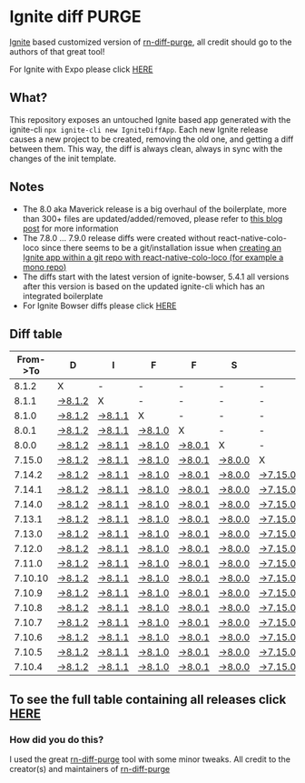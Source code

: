 # Ignite diff PURGE

[Ignite](https://github.com/infinitered/ignite) based customized version of [rn-diff-purge](https://github.com/react-native-community/rn-diff-purge/), all credit should go to the authors of that great tool!

For Ignite with Expo please click [HERE](https://github.com/nirre7/ignite-expo-diff-purge)

## What?

This repository exposes an untouched Ignite based app generated with the ignite-cli
`npx ignite-cli new IgniteDiffApp`. Each new Ignite release causes a new project to be created, removing the old one, and getting a diff between them. This way, the diff is always clean, always in sync with the changes of the init template.

## Notes
- The 8.0 aka Maverick release is a big overhaul of the boilerplate, more than 300+ files are updated/added/removed, please refer to [this blog post](https://shift.infinite.red/announcing-ignite-8-0-maverick-fbbdafbb738e) for more information
- The 7.8.0 ... 7.9.0 release diffs were created without react-native-colo-loco since there seems to be a git/installation issue when [creating an Ignite app within a git repo with react-native-colo-loco (for example a mono repo)](https://github.com/infinitered/ignite/issues/1845)
- The diffs start with the latest version of ignite-bowser, 5.4.1 all versions after this version is based on the updated ignite-cli which has an integrated boilerplate
- For Ignite Bowser diffs please click [HERE](https://github.com/nirre7/ignite-bowser-diff-purge)

## Diff table

| From->To | D                                                                                             | I                                                                                             | F                                                                                             | F                                                                                             | S                                                                                             |                                                                                                 | =                                                                                               | =                                                                                               |                                                                                                 | F                                                                                               | U                                                                                               | N                                                                                               |                                                                                                 |                                                                                                  |                                                                                                |                                                                                                |                                                                                                |                                                                                                |                                                                                                |     |
| -------- | --------------------------------------------------------------------------------------------- | --------------------------------------------------------------------------------------------- | --------------------------------------------------------------------------------------------- | --------------------------------------------------------------------------------------------- | --------------------------------------------------------------------------------------------- | ----------------------------------------------------------------------------------------------- | ----------------------------------------------------------------------------------------------- | ----------------------------------------------------------------------------------------------- | ----------------------------------------------------------------------------------------------- | ----------------------------------------------------------------------------------------------- | ----------------------------------------------------------------------------------------------- | ----------------------------------------------------------------------------------------------- | ----------------------------------------------------------------------------------------------- | ------------------------------------------------------------------------------------------------ | ---------------------------------------------------------------------------------------------- | ---------------------------------------------------------------------------------------------- | ---------------------------------------------------------------------------------------------- | ---------------------------------------------------------------------------------------------- | ---------------------------------------------------------------------------------------------- | --- |
| 8.1.2    | X                                                                                             | -                                                                                             | -                                                                                             | -                                                                                             | -                                                                                             | -                                                                                               | -                                                                                               | -                                                                                               | -                                                                                               | -                                                                                               | -                                                                                               | -                                                                                               | -                                                                                               | -                                                                                                | -                                                                                              | -                                                                                              | -                                                                                              | -                                                                                              | -                                                                                              | -   |
| 8.1.1    | [->8.1.2](https://github.com/nirre7/ignite-diff-purge/compare/release/8.1.1..release/8.1.2)   | X                                                                                             | -                                                                                             | -                                                                                             | -                                                                                             | -                                                                                               | -                                                                                               | -                                                                                               | -                                                                                               | -                                                                                               | -                                                                                               | -                                                                                               | -                                                                                               | -                                                                                                | -                                                                                              | -                                                                                              | -                                                                                              | -                                                                                              | -                                                                                              | -   |
| 8.1.0    | [->8.1.2](https://github.com/nirre7/ignite-diff-purge/compare/release/8.1.0..release/8.1.2)   | [->8.1.1](https://github.com/nirre7/ignite-diff-purge/compare/release/8.1.0..release/8.1.1)   | X                                                                                             | -                                                                                             | -                                                                                             | -                                                                                               | -                                                                                               | -                                                                                               | -                                                                                               | -                                                                                               | -                                                                                               | -                                                                                               | -                                                                                               | -                                                                                                | -                                                                                              | -                                                                                              | -                                                                                              | -                                                                                              | -                                                                                              | -   |
| 8.0.1    | [->8.1.2](https://github.com/nirre7/ignite-diff-purge/compare/release/8.0.1..release/8.1.2)   | [->8.1.1](https://github.com/nirre7/ignite-diff-purge/compare/release/8.0.1..release/8.1.1)   | [->8.1.0](https://github.com/nirre7/ignite-diff-purge/compare/release/8.0.1..release/8.1.0)   | X                                                                                             | -                                                                                             | -                                                                                               | -                                                                                               | -                                                                                               | -                                                                                               | -                                                                                               | -                                                                                               | -                                                                                               | -                                                                                               | -                                                                                                | -                                                                                              | -                                                                                              | -                                                                                              | -                                                                                              | -                                                                                              | -   |
| 8.0.0    | [->8.1.2](https://github.com/nirre7/ignite-diff-purge/compare/release/8.0.0..release/8.1.2)   | [->8.1.1](https://github.com/nirre7/ignite-diff-purge/compare/release/8.0.0..release/8.1.1)   | [->8.1.0](https://github.com/nirre7/ignite-diff-purge/compare/release/8.0.0..release/8.1.0)   | [->8.0.1](https://github.com/nirre7/ignite-diff-purge/compare/release/8.0.0..release/8.0.1)   | X                                                                                             | -                                                                                               | -                                                                                               | -                                                                                               | -                                                                                               | -                                                                                               | -                                                                                               | -                                                                                               | -                                                                                               | -                                                                                                | -                                                                                              | -                                                                                              | -                                                                                              | -                                                                                              | -                                                                                              | -   |
| 7.15.0   | [->8.1.2](https://github.com/nirre7/ignite-diff-purge/compare/release/7.15.0..release/8.1.2)  | [->8.1.1](https://github.com/nirre7/ignite-diff-purge/compare/release/7.15.0..release/8.1.1)  | [->8.1.0](https://github.com/nirre7/ignite-diff-purge/compare/release/7.15.0..release/8.1.0)  | [->8.0.1](https://github.com/nirre7/ignite-diff-purge/compare/release/7.15.0..release/8.0.1)  | [->8.0.0](https://github.com/nirre7/ignite-diff-purge/compare/release/7.15.0..release/8.0.0)  | X                                                                                               | -                                                                                               | -                                                                                               | -                                                                                               | -                                                                                               | -                                                                                               | -                                                                                               | -                                                                                               | -                                                                                                | -                                                                                              | -                                                                                              | -                                                                                              | -                                                                                              | -                                                                                              | -   |
| 7.14.2   | [->8.1.2](https://github.com/nirre7/ignite-diff-purge/compare/release/7.14.2..release/8.1.2)  | [->8.1.1](https://github.com/nirre7/ignite-diff-purge/compare/release/7.14.2..release/8.1.1)  | [->8.1.0](https://github.com/nirre7/ignite-diff-purge/compare/release/7.14.2..release/8.1.0)  | [->8.0.1](https://github.com/nirre7/ignite-diff-purge/compare/release/7.14.2..release/8.0.1)  | [->8.0.0](https://github.com/nirre7/ignite-diff-purge/compare/release/7.14.2..release/8.0.0)  | [->7.15.0](https://github.com/nirre7/ignite-diff-purge/compare/release/7.14.2..release/7.15.0)  | X                                                                                               | -                                                                                               | -                                                                                               | -                                                                                               | -                                                                                               | -                                                                                               | -                                                                                               | -                                                                                                | -                                                                                              | -                                                                                              | -                                                                                              | -                                                                                              | -                                                                                              | -   |
| 7.14.1   | [->8.1.2](https://github.com/nirre7/ignite-diff-purge/compare/release/7.14.1..release/8.1.2)  | [->8.1.1](https://github.com/nirre7/ignite-diff-purge/compare/release/7.14.1..release/8.1.1)  | [->8.1.0](https://github.com/nirre7/ignite-diff-purge/compare/release/7.14.1..release/8.1.0)  | [->8.0.1](https://github.com/nirre7/ignite-diff-purge/compare/release/7.14.1..release/8.0.1)  | [->8.0.0](https://github.com/nirre7/ignite-diff-purge/compare/release/7.14.1..release/8.0.0)  | [->7.15.0](https://github.com/nirre7/ignite-diff-purge/compare/release/7.14.1..release/7.15.0)  | [->7.14.2](https://github.com/nirre7/ignite-diff-purge/compare/release/7.14.1..release/7.14.2)  | X                                                                                               | -                                                                                               | -                                                                                               | -                                                                                               | -                                                                                               | -                                                                                               | -                                                                                                | -                                                                                              | -                                                                                              | -                                                                                              | -                                                                                              | -                                                                                              | -   |
| 7.14.0   | [->8.1.2](https://github.com/nirre7/ignite-diff-purge/compare/release/7.14.0..release/8.1.2)  | [->8.1.1](https://github.com/nirre7/ignite-diff-purge/compare/release/7.14.0..release/8.1.1)  | [->8.1.0](https://github.com/nirre7/ignite-diff-purge/compare/release/7.14.0..release/8.1.0)  | [->8.0.1](https://github.com/nirre7/ignite-diff-purge/compare/release/7.14.0..release/8.0.1)  | [->8.0.0](https://github.com/nirre7/ignite-diff-purge/compare/release/7.14.0..release/8.0.0)  | [->7.15.0](https://github.com/nirre7/ignite-diff-purge/compare/release/7.14.0..release/7.15.0)  | [->7.14.2](https://github.com/nirre7/ignite-diff-purge/compare/release/7.14.0..release/7.14.2)  | [->7.14.1](https://github.com/nirre7/ignite-diff-purge/compare/release/7.14.0..release/7.14.1)  | X                                                                                               | -                                                                                               | -                                                                                               | -                                                                                               | -                                                                                               | -                                                                                                | -                                                                                              | -                                                                                              | -                                                                                              | -                                                                                              | -                                                                                              | -   |
| 7.13.1   | [->8.1.2](https://github.com/nirre7/ignite-diff-purge/compare/release/7.13.1..release/8.1.2)  | [->8.1.1](https://github.com/nirre7/ignite-diff-purge/compare/release/7.13.1..release/8.1.1)  | [->8.1.0](https://github.com/nirre7/ignite-diff-purge/compare/release/7.13.1..release/8.1.0)  | [->8.0.1](https://github.com/nirre7/ignite-diff-purge/compare/release/7.13.1..release/8.0.1)  | [->8.0.0](https://github.com/nirre7/ignite-diff-purge/compare/release/7.13.1..release/8.0.0)  | [->7.15.0](https://github.com/nirre7/ignite-diff-purge/compare/release/7.13.1..release/7.15.0)  | [->7.14.2](https://github.com/nirre7/ignite-diff-purge/compare/release/7.13.1..release/7.14.2)  | [->7.14.1](https://github.com/nirre7/ignite-diff-purge/compare/release/7.13.1..release/7.14.1)  | [->7.14.0](https://github.com/nirre7/ignite-diff-purge/compare/release/7.13.1..release/7.14.0)  | X                                                                                               | -                                                                                               | -                                                                                               | -                                                                                               | -                                                                                                | -                                                                                              | -                                                                                              | -                                                                                              | -                                                                                              | -                                                                                              | -   |
| 7.13.0   | [->8.1.2](https://github.com/nirre7/ignite-diff-purge/compare/release/7.13.0..release/8.1.2)  | [->8.1.1](https://github.com/nirre7/ignite-diff-purge/compare/release/7.13.0..release/8.1.1)  | [->8.1.0](https://github.com/nirre7/ignite-diff-purge/compare/release/7.13.0..release/8.1.0)  | [->8.0.1](https://github.com/nirre7/ignite-diff-purge/compare/release/7.13.0..release/8.0.1)  | [->8.0.0](https://github.com/nirre7/ignite-diff-purge/compare/release/7.13.0..release/8.0.0)  | [->7.15.0](https://github.com/nirre7/ignite-diff-purge/compare/release/7.13.0..release/7.15.0)  | [->7.14.2](https://github.com/nirre7/ignite-diff-purge/compare/release/7.13.0..release/7.14.2)  | [->7.14.1](https://github.com/nirre7/ignite-diff-purge/compare/release/7.13.0..release/7.14.1)  | [->7.14.0](https://github.com/nirre7/ignite-diff-purge/compare/release/7.13.0..release/7.14.0)  | [->7.13.1](https://github.com/nirre7/ignite-diff-purge/compare/release/7.13.0..release/7.13.1)  | X                                                                                               | -                                                                                               | -                                                                                               | -                                                                                                | -                                                                                              | -                                                                                              | -                                                                                              | -                                                                                              | -                                                                                              | -   |
| 7.12.0   | [->8.1.2](https://github.com/nirre7/ignite-diff-purge/compare/release/7.12.0..release/8.1.2)  | [->8.1.1](https://github.com/nirre7/ignite-diff-purge/compare/release/7.12.0..release/8.1.1)  | [->8.1.0](https://github.com/nirre7/ignite-diff-purge/compare/release/7.12.0..release/8.1.0)  | [->8.0.1](https://github.com/nirre7/ignite-diff-purge/compare/release/7.12.0..release/8.0.1)  | [->8.0.0](https://github.com/nirre7/ignite-diff-purge/compare/release/7.12.0..release/8.0.0)  | [->7.15.0](https://github.com/nirre7/ignite-diff-purge/compare/release/7.12.0..release/7.15.0)  | [->7.14.2](https://github.com/nirre7/ignite-diff-purge/compare/release/7.12.0..release/7.14.2)  | [->7.14.1](https://github.com/nirre7/ignite-diff-purge/compare/release/7.12.0..release/7.14.1)  | [->7.14.0](https://github.com/nirre7/ignite-diff-purge/compare/release/7.12.0..release/7.14.0)  | [->7.13.1](https://github.com/nirre7/ignite-diff-purge/compare/release/7.12.0..release/7.13.1)  | [->7.13.0](https://github.com/nirre7/ignite-diff-purge/compare/release/7.12.0..release/7.13.0)  | X                                                                                               | -                                                                                               | -                                                                                                | -                                                                                              | -                                                                                              | -                                                                                              | -                                                                                              | -                                                                                              | -   |
| 7.11.0   | [->8.1.2](https://github.com/nirre7/ignite-diff-purge/compare/release/7.11.0..release/8.1.2)  | [->8.1.1](https://github.com/nirre7/ignite-diff-purge/compare/release/7.11.0..release/8.1.1)  | [->8.1.0](https://github.com/nirre7/ignite-diff-purge/compare/release/7.11.0..release/8.1.0)  | [->8.0.1](https://github.com/nirre7/ignite-diff-purge/compare/release/7.11.0..release/8.0.1)  | [->8.0.0](https://github.com/nirre7/ignite-diff-purge/compare/release/7.11.0..release/8.0.0)  | [->7.15.0](https://github.com/nirre7/ignite-diff-purge/compare/release/7.11.0..release/7.15.0)  | [->7.14.2](https://github.com/nirre7/ignite-diff-purge/compare/release/7.11.0..release/7.14.2)  | [->7.14.1](https://github.com/nirre7/ignite-diff-purge/compare/release/7.11.0..release/7.14.1)  | [->7.14.0](https://github.com/nirre7/ignite-diff-purge/compare/release/7.11.0..release/7.14.0)  | [->7.13.1](https://github.com/nirre7/ignite-diff-purge/compare/release/7.11.0..release/7.13.1)  | [->7.13.0](https://github.com/nirre7/ignite-diff-purge/compare/release/7.11.0..release/7.13.0)  | [->7.12.0](https://github.com/nirre7/ignite-diff-purge/compare/release/7.11.0..release/7.12.0)  | X                                                                                               | -                                                                                                | -                                                                                              | -                                                                                              | -                                                                                              | -                                                                                              | -                                                                                              | -   |
| 7.10.10  | [->8.1.2](https://github.com/nirre7/ignite-diff-purge/compare/release/7.10.10..release/8.1.2) | [->8.1.1](https://github.com/nirre7/ignite-diff-purge/compare/release/7.10.10..release/8.1.1) | [->8.1.0](https://github.com/nirre7/ignite-diff-purge/compare/release/7.10.10..release/8.1.0) | [->8.0.1](https://github.com/nirre7/ignite-diff-purge/compare/release/7.10.10..release/8.0.1) | [->8.0.0](https://github.com/nirre7/ignite-diff-purge/compare/release/7.10.10..release/8.0.0) | [->7.15.0](https://github.com/nirre7/ignite-diff-purge/compare/release/7.10.10..release/7.15.0) | [->7.14.2](https://github.com/nirre7/ignite-diff-purge/compare/release/7.10.10..release/7.14.2) | [->7.14.1](https://github.com/nirre7/ignite-diff-purge/compare/release/7.10.10..release/7.14.1) | [->7.14.0](https://github.com/nirre7/ignite-diff-purge/compare/release/7.10.10..release/7.14.0) | [->7.13.1](https://github.com/nirre7/ignite-diff-purge/compare/release/7.10.10..release/7.13.1) | [->7.13.0](https://github.com/nirre7/ignite-diff-purge/compare/release/7.10.10..release/7.13.0) | [->7.12.0](https://github.com/nirre7/ignite-diff-purge/compare/release/7.10.10..release/7.12.0) | [->7.11.0](https://github.com/nirre7/ignite-diff-purge/compare/release/7.10.10..release/7.11.0) | X                                                                                                | -                                                                                              | -                                                                                              | -                                                                                              | -                                                                                              | -                                                                                              | -   |
| 7.10.9   | [->8.1.2](https://github.com/nirre7/ignite-diff-purge/compare/release/7.10.9..release/8.1.2)  | [->8.1.1](https://github.com/nirre7/ignite-diff-purge/compare/release/7.10.9..release/8.1.1)  | [->8.1.0](https://github.com/nirre7/ignite-diff-purge/compare/release/7.10.9..release/8.1.0)  | [->8.0.1](https://github.com/nirre7/ignite-diff-purge/compare/release/7.10.9..release/8.0.1)  | [->8.0.0](https://github.com/nirre7/ignite-diff-purge/compare/release/7.10.9..release/8.0.0)  | [->7.15.0](https://github.com/nirre7/ignite-diff-purge/compare/release/7.10.9..release/7.15.0)  | [->7.14.2](https://github.com/nirre7/ignite-diff-purge/compare/release/7.10.9..release/7.14.2)  | [->7.14.1](https://github.com/nirre7/ignite-diff-purge/compare/release/7.10.9..release/7.14.1)  | [->7.14.0](https://github.com/nirre7/ignite-diff-purge/compare/release/7.10.9..release/7.14.0)  | [->7.13.1](https://github.com/nirre7/ignite-diff-purge/compare/release/7.10.9..release/7.13.1)  | [->7.13.0](https://github.com/nirre7/ignite-diff-purge/compare/release/7.10.9..release/7.13.0)  | [->7.12.0](https://github.com/nirre7/ignite-diff-purge/compare/release/7.10.9..release/7.12.0)  | [->7.11.0](https://github.com/nirre7/ignite-diff-purge/compare/release/7.10.9..release/7.11.0)  | [->7.10.10](https://github.com/nirre7/ignite-diff-purge/compare/release/7.10.9..release/7.10.10) | X                                                                                              | -                                                                                              | -                                                                                              | -                                                                                              | -                                                                                              | -   |
| 7.10.8   | [->8.1.2](https://github.com/nirre7/ignite-diff-purge/compare/release/7.10.8..release/8.1.2)  | [->8.1.1](https://github.com/nirre7/ignite-diff-purge/compare/release/7.10.8..release/8.1.1)  | [->8.1.0](https://github.com/nirre7/ignite-diff-purge/compare/release/7.10.8..release/8.1.0)  | [->8.0.1](https://github.com/nirre7/ignite-diff-purge/compare/release/7.10.8..release/8.0.1)  | [->8.0.0](https://github.com/nirre7/ignite-diff-purge/compare/release/7.10.8..release/8.0.0)  | [->7.15.0](https://github.com/nirre7/ignite-diff-purge/compare/release/7.10.8..release/7.15.0)  | [->7.14.2](https://github.com/nirre7/ignite-diff-purge/compare/release/7.10.8..release/7.14.2)  | [->7.14.1](https://github.com/nirre7/ignite-diff-purge/compare/release/7.10.8..release/7.14.1)  | [->7.14.0](https://github.com/nirre7/ignite-diff-purge/compare/release/7.10.8..release/7.14.0)  | [->7.13.1](https://github.com/nirre7/ignite-diff-purge/compare/release/7.10.8..release/7.13.1)  | [->7.13.0](https://github.com/nirre7/ignite-diff-purge/compare/release/7.10.8..release/7.13.0)  | [->7.12.0](https://github.com/nirre7/ignite-diff-purge/compare/release/7.10.8..release/7.12.0)  | [->7.11.0](https://github.com/nirre7/ignite-diff-purge/compare/release/7.10.8..release/7.11.0)  | [->7.10.10](https://github.com/nirre7/ignite-diff-purge/compare/release/7.10.8..release/7.10.10) | [->7.10.9](https://github.com/nirre7/ignite-diff-purge/compare/release/7.10.8..release/7.10.9) | X                                                                                              | -                                                                                              | -                                                                                              | -                                                                                              | -   |
| 7.10.7   | [->8.1.2](https://github.com/nirre7/ignite-diff-purge/compare/release/7.10.7..release/8.1.2)  | [->8.1.1](https://github.com/nirre7/ignite-diff-purge/compare/release/7.10.7..release/8.1.1)  | [->8.1.0](https://github.com/nirre7/ignite-diff-purge/compare/release/7.10.7..release/8.1.0)  | [->8.0.1](https://github.com/nirre7/ignite-diff-purge/compare/release/7.10.7..release/8.0.1)  | [->8.0.0](https://github.com/nirre7/ignite-diff-purge/compare/release/7.10.7..release/8.0.0)  | [->7.15.0](https://github.com/nirre7/ignite-diff-purge/compare/release/7.10.7..release/7.15.0)  | [->7.14.2](https://github.com/nirre7/ignite-diff-purge/compare/release/7.10.7..release/7.14.2)  | [->7.14.1](https://github.com/nirre7/ignite-diff-purge/compare/release/7.10.7..release/7.14.1)  | [->7.14.0](https://github.com/nirre7/ignite-diff-purge/compare/release/7.10.7..release/7.14.0)  | [->7.13.1](https://github.com/nirre7/ignite-diff-purge/compare/release/7.10.7..release/7.13.1)  | [->7.13.0](https://github.com/nirre7/ignite-diff-purge/compare/release/7.10.7..release/7.13.0)  | [->7.12.0](https://github.com/nirre7/ignite-diff-purge/compare/release/7.10.7..release/7.12.0)  | [->7.11.0](https://github.com/nirre7/ignite-diff-purge/compare/release/7.10.7..release/7.11.0)  | [->7.10.10](https://github.com/nirre7/ignite-diff-purge/compare/release/7.10.7..release/7.10.10) | [->7.10.9](https://github.com/nirre7/ignite-diff-purge/compare/release/7.10.7..release/7.10.9) | [->7.10.8](https://github.com/nirre7/ignite-diff-purge/compare/release/7.10.7..release/7.10.8) | X                                                                                              | -                                                                                              | -                                                                                              | -   |
| 7.10.6   | [->8.1.2](https://github.com/nirre7/ignite-diff-purge/compare/release/7.10.6..release/8.1.2)  | [->8.1.1](https://github.com/nirre7/ignite-diff-purge/compare/release/7.10.6..release/8.1.1)  | [->8.1.0](https://github.com/nirre7/ignite-diff-purge/compare/release/7.10.6..release/8.1.0)  | [->8.0.1](https://github.com/nirre7/ignite-diff-purge/compare/release/7.10.6..release/8.0.1)  | [->8.0.0](https://github.com/nirre7/ignite-diff-purge/compare/release/7.10.6..release/8.0.0)  | [->7.15.0](https://github.com/nirre7/ignite-diff-purge/compare/release/7.10.6..release/7.15.0)  | [->7.14.2](https://github.com/nirre7/ignite-diff-purge/compare/release/7.10.6..release/7.14.2)  | [->7.14.1](https://github.com/nirre7/ignite-diff-purge/compare/release/7.10.6..release/7.14.1)  | [->7.14.0](https://github.com/nirre7/ignite-diff-purge/compare/release/7.10.6..release/7.14.0)  | [->7.13.1](https://github.com/nirre7/ignite-diff-purge/compare/release/7.10.6..release/7.13.1)  | [->7.13.0](https://github.com/nirre7/ignite-diff-purge/compare/release/7.10.6..release/7.13.0)  | [->7.12.0](https://github.com/nirre7/ignite-diff-purge/compare/release/7.10.6..release/7.12.0)  | [->7.11.0](https://github.com/nirre7/ignite-diff-purge/compare/release/7.10.6..release/7.11.0)  | [->7.10.10](https://github.com/nirre7/ignite-diff-purge/compare/release/7.10.6..release/7.10.10) | [->7.10.9](https://github.com/nirre7/ignite-diff-purge/compare/release/7.10.6..release/7.10.9) | [->7.10.8](https://github.com/nirre7/ignite-diff-purge/compare/release/7.10.6..release/7.10.8) | [->7.10.7](https://github.com/nirre7/ignite-diff-purge/compare/release/7.10.6..release/7.10.7) | X                                                                                              | -                                                                                              | -   |
| 7.10.5   | [->8.1.2](https://github.com/nirre7/ignite-diff-purge/compare/release/7.10.5..release/8.1.2)  | [->8.1.1](https://github.com/nirre7/ignite-diff-purge/compare/release/7.10.5..release/8.1.1)  | [->8.1.0](https://github.com/nirre7/ignite-diff-purge/compare/release/7.10.5..release/8.1.0)  | [->8.0.1](https://github.com/nirre7/ignite-diff-purge/compare/release/7.10.5..release/8.0.1)  | [->8.0.0](https://github.com/nirre7/ignite-diff-purge/compare/release/7.10.5..release/8.0.0)  | [->7.15.0](https://github.com/nirre7/ignite-diff-purge/compare/release/7.10.5..release/7.15.0)  | [->7.14.2](https://github.com/nirre7/ignite-diff-purge/compare/release/7.10.5..release/7.14.2)  | [->7.14.1](https://github.com/nirre7/ignite-diff-purge/compare/release/7.10.5..release/7.14.1)  | [->7.14.0](https://github.com/nirre7/ignite-diff-purge/compare/release/7.10.5..release/7.14.0)  | [->7.13.1](https://github.com/nirre7/ignite-diff-purge/compare/release/7.10.5..release/7.13.1)  | [->7.13.0](https://github.com/nirre7/ignite-diff-purge/compare/release/7.10.5..release/7.13.0)  | [->7.12.0](https://github.com/nirre7/ignite-diff-purge/compare/release/7.10.5..release/7.12.0)  | [->7.11.0](https://github.com/nirre7/ignite-diff-purge/compare/release/7.10.5..release/7.11.0)  | [->7.10.10](https://github.com/nirre7/ignite-diff-purge/compare/release/7.10.5..release/7.10.10) | [->7.10.9](https://github.com/nirre7/ignite-diff-purge/compare/release/7.10.5..release/7.10.9) | [->7.10.8](https://github.com/nirre7/ignite-diff-purge/compare/release/7.10.5..release/7.10.8) | [->7.10.7](https://github.com/nirre7/ignite-diff-purge/compare/release/7.10.5..release/7.10.7) | [->7.10.6](https://github.com/nirre7/ignite-diff-purge/compare/release/7.10.5..release/7.10.6) | X                                                                                              | -   |
| 7.10.4   | [->8.1.2](https://github.com/nirre7/ignite-diff-purge/compare/release/7.10.4..release/8.1.2)  | [->8.1.1](https://github.com/nirre7/ignite-diff-purge/compare/release/7.10.4..release/8.1.1)  | [->8.1.0](https://github.com/nirre7/ignite-diff-purge/compare/release/7.10.4..release/8.1.0)  | [->8.0.1](https://github.com/nirre7/ignite-diff-purge/compare/release/7.10.4..release/8.0.1)  | [->8.0.0](https://github.com/nirre7/ignite-diff-purge/compare/release/7.10.4..release/8.0.0)  | [->7.15.0](https://github.com/nirre7/ignite-diff-purge/compare/release/7.10.4..release/7.15.0)  | [->7.14.2](https://github.com/nirre7/ignite-diff-purge/compare/release/7.10.4..release/7.14.2)  | [->7.14.1](https://github.com/nirre7/ignite-diff-purge/compare/release/7.10.4..release/7.14.1)  | [->7.14.0](https://github.com/nirre7/ignite-diff-purge/compare/release/7.10.4..release/7.14.0)  | [->7.13.1](https://github.com/nirre7/ignite-diff-purge/compare/release/7.10.4..release/7.13.1)  | [->7.13.0](https://github.com/nirre7/ignite-diff-purge/compare/release/7.10.4..release/7.13.0)  | [->7.12.0](https://github.com/nirre7/ignite-diff-purge/compare/release/7.10.4..release/7.12.0)  | [->7.11.0](https://github.com/nirre7/ignite-diff-purge/compare/release/7.10.4..release/7.11.0)  | [->7.10.10](https://github.com/nirre7/ignite-diff-purge/compare/release/7.10.4..release/7.10.10) | [->7.10.9](https://github.com/nirre7/ignite-diff-purge/compare/release/7.10.4..release/7.10.9) | [->7.10.8](https://github.com/nirre7/ignite-diff-purge/compare/release/7.10.4..release/7.10.8) | [->7.10.7](https://github.com/nirre7/ignite-diff-purge/compare/release/7.10.4..release/7.10.7) | [->7.10.6](https://github.com/nirre7/ignite-diff-purge/compare/release/7.10.4..release/7.10.6) | [->7.10.5](https://github.com/nirre7/ignite-diff-purge/compare/release/7.10.4..release/7.10.5) | X   |

## To see the full table containing all releases click [HERE](https://nirre7.github.io/ignite-diff-purge/)

### How did you do this?

I used the great [rn-diff-purge](https://github.com/react-native-community/rn-diff-purge/) tool with some minor tweaks.
All credit to the creator(s) and maintainers of [rn-diff-purge](https://github.com/react-native-community/rn-diff-purge/)

